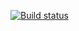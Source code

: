 [![Build status](https://ci.appveyor.com/api/projects/status/fwdujfvj0q4u22wg?svg=true)](https://ci.appveyor.com/project/Regina-2023/carddelivery-selenide)
